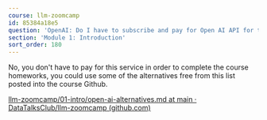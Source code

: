 ```yaml
---
course: llm-zoomcamp
id: 85384a18e5
question: 'OpenAI: Do I have to subscribe and pay for Open AI API for this course?'
section: 'Module 1: Introduction'
sort_order: 180
---
```


No, you don't have to pay for this service in order to complete the course homeworks, you could use some of the alternatives free from this list posted into the course Github.

[llm-zoomcamp/01-intro/open-ai-alternatives.md at main · DataTalksClub/llm-zoomcamp (github.com)](https://github.com/DataTalksClub/llm-zoomcamp/blob/main/01-intro/open-ai-alternatives.md)

